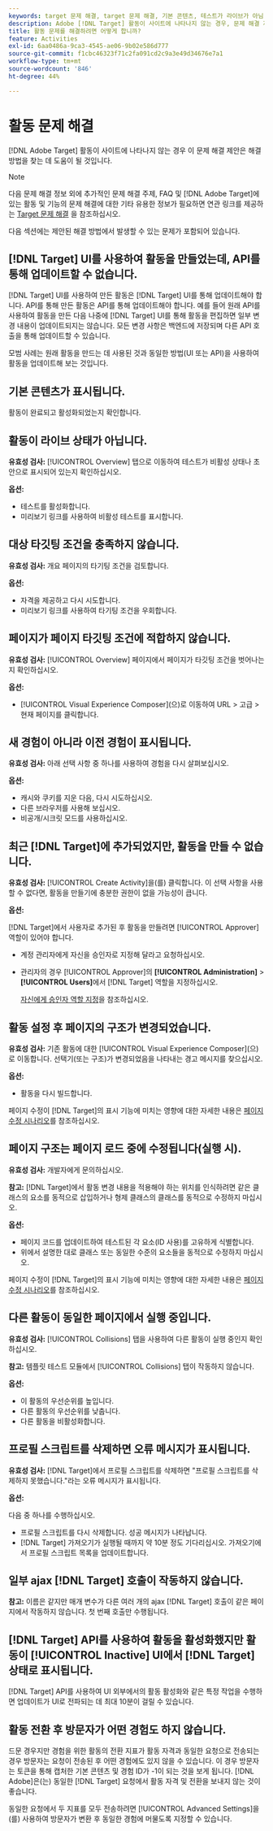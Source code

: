 ```yaml
---
keywords: target 문제 해결, target 문제 해결, 기본 콘텐츠, 테스트가 라이브가 아님, 활동이 라이브가 아님, 타기팅이 작동하지 않음, 이전 경험이 표시됨, 활동을 만들 수 없음, 활동을 만들 수 없음, 활동 만들기, 페이지 구조가 변경됨, 페이지 구조가 수정됨, 오류 메시지, 프로필 스크립트 삭제 오류, ajax가 작동하지 않음
description: Adobe [!DNL Target] 활동이 사이트에 나타나지 않는 경우, 문제 해결 제안을 찾아보십시오.
title: 활동 문제를 해결하려면 어떻게 합니까?
feature: Activities
exl-id: 6aa0486a-9ca3-4545-ae06-9b02e586d777
source-git-commit: f1cbc46323f71c2fa091cd2c9a3e49d34676e7a1
workflow-type: tm+mt
source-wordcount: '846'
ht-degree: 44%

---
```


# 활동 문제 해결

[!DNL Adobe Target] 활동이 사이트에 나타나지 않는 경우 이 문제 해결 제안은 해결 방법을 찾는 데 도움이 될 것입니다.

>[!NOTE]
>
>다음 문제 해결 정보 외에 추가적인 문제 해결 주제, FAQ 및 [!DNL Adobe Target]에 있는 활동 및 기능의 문제 해결에 대한 기타 유용한 정보가 필요하면 연관 링크를 제공하는 [Target 문제 해결](/help/main/r-troubleshooting-target/troubleshooting-target.md#reference_A9DB82675D044BD8861F6752A4EE6839) 을 참조하십시오.

다음 섹션에는 제안된 해결 방법에서 발생할 수 있는 문제가 포함되어 있습니다.

## [!DNL Target] UI를 사용하여 활동을 만들었는데, API를 통해 업데이트할 수 없습니다.

[!DNL Target] UI를 사용하여 만든 활동은 [!DNL Target] UI를 통해 업데이트해야 합니다. API를 통해 만든 활동은 API를 통해 업데이트해야 합니다. 예를 들어 원래 API를 사용하여 활동을 만든 다음 나중에 [!DNL Target] UI를 통해 활동을 편집하면 일부 변경 내용이 업데이트되지는 않습니다. 모든 변경 사항은 백엔드에 저장되며 다른 API 호출을 통해 업데이트할 수 있습니다.

모범 사례는 원래 활동을 만드는 데 사용된 것과 동일한 방법(UI 또는 API)을 사용하여 활동을 업데이트해 보는 것입니다.

## 기본 콘텐츠가 표시됩니다.

활동이 완료되고 활성화되었는지 확인합니다.

## 활동이 라이브 상태가 아닙니다.

**유효성 검사:** [!UICONTROL Overview] 탭으로 이동하여 테스트가 비활성 상태나 초안으로 표시되어 있는지 확인하십시오.

**옵션:**

* 테스트를 활성화합니다.
* 미리보기 링크를 사용하여 비활성 테스트를 표시합니다.

## 대상 타깃팅 조건을 충족하지 않습니다.

**유효성 검사:** 개요 페이지의 타기팅 조건을 검토합니다.

**옵션:**

* 자격을 제공하고 다시 시도합니다.
* 미리보기 링크를 사용하여 타기팅 조건을 우회합니다.

## 페이지가 페이지 타깃팅 조건에 적합하지 않습니다.

**유효성 검사:** [!UICONTROL Overview] 페이지에서 페이지가 타깃팅 조건을 벗어나는지 확인하십시오.

**옵션:**

* [!UICONTROL Visual Experience Composer]&#x200B;(으)로 이동하여 URL > 고급 > 현재 페이지를 클릭합니다.

## 새 경험이 아니라 이전 경험이 표시됩니다.

**유효성 검사:** 아래 선택 사항 중 하나를 사용하여 경험을 다시 살펴보십시오.

**옵션:**

* 캐시와 쿠키를 지운 다음, 다시 시도하십시오.
* 다른 브라우저를 사용해 보십시오.
* 비공개/시크릿 모드를 사용하십시오.

## 최근 [!DNL Target]에 추가되었지만, 활동을 만들 수 없습니다.

**유효성 검사:** [!UICONTROL Create Activity]을(를) 클릭합니다. 이 선택 사항을 사용할 수 없다면, 활동을 만들기에 충분한 권한이 없을 가능성이 큽니다.

**옵션:**

[!DNL Target]에서 사용자로 추가된 후 활동을 만들려면 [!UICONTROL Approver] 역할이 있어야 합니다.

* 계정 관리자에게 자신을 승인자로 지정해 달라고 요청하십시오.
* 관리자의 경우 [!UICONTROL Approver]의 **[!UICONTROL Administration]** > **[!UICONTROL Users]**&#x200B;에서 [!DNL Target] 역할을 지정하십시오.

  [자신에게 승인자 역할 지정](/help/main/administrating-target/start-target.md#task_15CAA437A71444E2932B333D5E66A3C7)을 참조하십시오.

## 활동 설정 후 페이지의 구조가 변경되었습니다.

**유효성 검사:** 기존 활동에 대한 [!UICONTROL Visual Experience Composer]&#x200B;(으)로 이동합니다. 선택기(또는 구조)가 변경되었음을 나타내는 경고 메시지를 찾으십시오.

**옵션:**

* 활동을 다시 빌드합니다.

페이지 수정이 [!DNL Target]의 표시 기능에 미치는 영향에 대한 자세한 내용은 [페이지 수정 시나리오](/help/main/c-experiences/c-visual-experience-composer/r-troubleshoot-composer/vec-scenarios.md#concept_A458A95F65B4401588016683FB1694DB)를 참조하십시오.

## 페이지 구조는 페이지 로드 중에 수정됩니다(실행 시).

**유효성 검사:** 개발자에게 문의하십시오.

**참고:** [!DNL Target]에서 활동 변경 내용을 적용해야 하는 위치를 인식하려면 같은 클래스의 요소를 동적으로 삽입하거나 형제 클래스의 클래스를 동적으로 수정하지 마십시오.

**옵션:**

* 페이지 코드를 업데이트하여 테스트된 각 요소(ID 사용)를 고유하게 식별합니다.
* 위에서 설명한 대로 클래스 또는 동일한 수준의 요소들을 동적으로 수정하지 마십시오.

페이지 수정이 [!DNL Target]의 표시 기능에 미치는 영향에 대한 자세한 내용은 [페이지 수정 시나리오](/help/main/c-experiences/c-visual-experience-composer/r-troubleshoot-composer/vec-scenarios.md#concept_A458A95F65B4401588016683FB1694DB)를 참조하십시오.

## 다른 활동이 동일한 페이지에서 실행 중입니다.

**유효성 검사:** [!UICONTROL Collisions] 탭을 사용하여 다른 활동이 실행 중인지 확인하십시오.

**참고:** 템플릿 테스트 모듈에서 [!UICONTROL Collisions] 탭이 작동하지 않습니다.

**옵션:**

* 이 활동의 우선순위를 높입니다.
* 다른 활동의 우선순위를 낮춥니다.
* 다른 활동을 비활성화합니다.

## 프로필 스크립트를 삭제하면 오류 메시지가 표시됩니다.

**유효성 검사:** [!DNL Target]에서 프로필 스크립트를 삭제하면 &quot;프로필 스크립트를 삭제하지 못했습니다.&quot;라는 오류 메시지가 표시됩니다.

**옵션:**

다음 중 하나를 수행하십시오.

* 프로필 스크립트를 다시 삭제합니다. 성공 메시지가 나타납니다.
* [!DNL Target] 가져오기가 실행될 때까지 약 10분 정도 기다리십시오. 가져오기에서 프로필 스크립트 목록을 업데이트합니다.

## 일부 ajax [!DNL Target] 호출이 작동하지 않습니다.

**참고:** 이름은 같지만 매개 변수가 다른 여러 개의 ajax [!DNL Target] 호출이 같은 페이지에서 작동하지 않습니다. 첫 번째 호출만 수행됩니다.

## [!DNL Target] API를 사용하여 활동을 활성화했지만 활동이 [!UICONTROL Inactive] UI에서 [!DNL Target] 상태로 표시됩니다.

[!DNL Target] API를 사용하여 UI 외부에서의 활동 활성화와 같은 특정 작업을 수행하면 업데이트가 UI로 전파되는 데 최대 10분이 걸릴 수 있습니다.

## 활동 전환 후 방문자가 어떤 경험도 하지 않습니다.

드문 경우지만 경험을 위한 활동의 전환 지표가 활동 자격과 동일한 요청으로 전송되는 경우 방문자는 요청이 전송된 후 어떤 경험에도 있지 않을 수 있습니다. 이 경우 방문자는 토큰을 통해 캡처한 기본 콘텐츠 및 경험 ID가 -1이 되는 것을 보게 됩니다. [!DNL Adobe]은(는) 동일한 [!DNL Target] 요청에서 활동 자격 및 전환을 보내지 않는 것이 좋습니다.

동일한 요청에서 두 지표를 모두 전송하려면 [!UICONTROL Advanced Settings]을(를) 사용하여 방문자가 변환 후 동일한 경험에 머물도록 지정할 수 있습니다.
